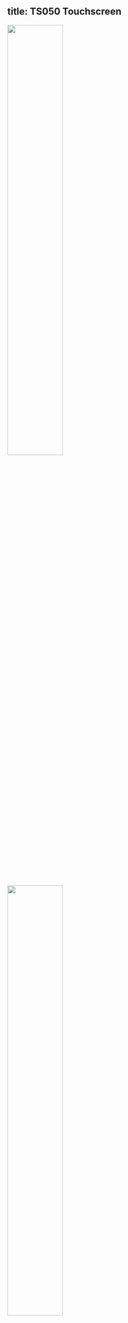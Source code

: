 title: TS050 Touchscreen
---

<img src="/android/images/vim4/vim4_ts050_front.png" width="50%" height="50%">

<img src="/android/images/vim4/vim4_ts050.jpg" width="50%" height="50%">
